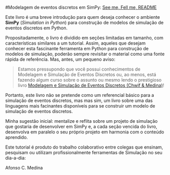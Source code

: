 #Modelagem de eventos discretos em SimPy: [See me, Fell me, README](https://www.youtube.com/watch?v=RC_MS-tG5vw)


Este livro é uma breve introdução para quem deseja conhecer o ambiente **SimPy** (*Simulation in Python*) para construção de modelos de simulação de eventos discretos em Python. 

Propositadamente, o livro é dividido em seções limitadas em tamanho, com características similares a um tutorial. Assim, aqueles que desejam conhecer esta fascinante ferramenta em Python para construção de modelos de simulação, poderão sempre revisitar o material como uma fonte rápida de referência. Mas, antes, um pequeno aviso:

> Estamos pressupondo que você possui conhecimentos de Modelagem e Simulação de Eventos Discretos ou, ao menos, está fazendo algum curso sobre o assunto ou mesmo lendo o prestigioso livro [Modelagem e Simulação de Eventos Discretos (Chwif & Medina)](http://livrosimulacao.eng.br/)!

Portanto, este livro não se pretende como um referencial básico para a simulação de eventos discretos, mas  mas sim, um livro sobre uma das linguagens mais facinantes disponíveis para se construir um modelo de simulação de eventos discretos.

Minha sugestão inicial: mentalize e reflita sobre um projeto de simulação que gostaria de desenvolver em SimPy e, a cada seção vencida do livro, desenvolva em paralelo o seu próprio projeto em harmonia com o conteúdo aprendido.

Este tutorial é produto do trabalho colaborativo entre colegas que ensinam, pesquisam ou utilizam profissionalmente ferramentas de Simulação no seu dia-a-dia: 

Afonso C. Medina


